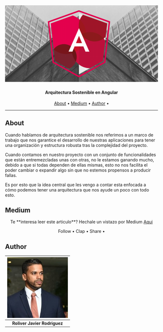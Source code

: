 


<h1 align="center">
  <br>
  <a href="https://medium.com/@roliver_javier/arquitectura-sostenible-en-angular-91301259e83e"><img src="https://github.com/Roliver-Javier/angular-microfrontend/blob/master/src/assets/img/1_IXqGuECQPNvc34NC9VBV9Q.png"></a>

 
</h1>

<h4 align="center"><span>Arquitectura Sostenible en Angular</h4>
      
<p align="center">
  <a href="#about">About</a> •
  <a href="#Medium">Medium</a> •
  <a href="#author">Author</a> •
</p>

---

## About

<p >
Cuando hablamos de arquitectura sostenible nos referimos a un marco de trabajo que nos garantice el desarrollo de nuestras aplicaciones para tener una organización y estructura robusta tras la complejidad del proyecto.
</p>

<p>
Cuando contamos en nuestro proyecto con un conjunto de funcionalidades que están entremezcladas unas con otras, no le estamos ganando mucho, debido a que si todas dependen de ellas mismas, esto no nos facilita el poder cambiar o expandir algo sin que no estemos propensos a producir fallas.
</p>  
<p>
Es por esto que la idea central que les vengo a contar esta enfocada a cómo podemos tener una arquitectura que nos ayude un poco con todo esto.
</p>



## Medium
<p align="center"> 
Te **interesa leer este articulo**? Hechale un vistazo por Medium <a href="https://medium.com/@roliver_javier/arquitectura-sostenible-en-angular-91301259e83e">Aqui</a>
</p>
<p align="center"> 
  <a>Follow</a> •
  <a>Clap</a> •
  <a>Share</a> •
</p>

## Author

|  	[![profile](https://github.com/Roliver-Javier/angular-microfrontend/blob/master/src/assets/img/0.jpg)](https://www.linkedin.com/in/roliver-javier/) |
|:---------------------------------------------------------------------------------------------------------:	|
|                                            **Roliver Javier Rodriguez**                                     |
